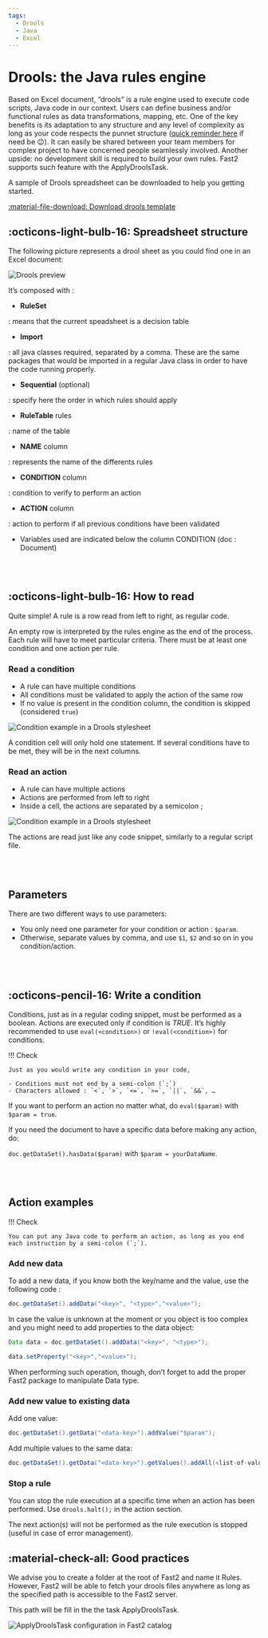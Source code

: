 ```yaml
---
tags:
  - Drools
  - Java
  - Excel
---
```


# Drools: the Java rules engine

Based on Excel document, “drools” is a rule engine used to execute code scripts, Java code in our context. Users can define business and/or functional rules as data transformations, mapping, etc. One of the key benefits is its adaptation to any structure and any level of complexity as long as your code respects the punnet structure ([quick reminder here](../getting-started/overall-concepts.md#punnet) if need be 😉). It can easily be shared between your team members for complex project to have concerned people seamlessly involved. Another upside: no development skill is required to build your own rules. Fast2 supports such feature with the ApplyDroolsTask.

A sample of Drools spreadsheet can be downloaded to help you getting started.

[:material-file-download: Download drools template](../documents/Drools-template.xlsx)

## :octicons-light-bulb-16: Spreadsheet structure

The following picture represents a drool sheet as you could find one in an Excel document:

![Drools preview](../assets/img/advanced/drools-example.png)

It’s composed with :

- **RuleSet**

: means that the current speadsheet is a decision table

- **Import**

: all java classes required, separated by a comma. These are the same packages that would be imported in a regular Java class in order to have the code running properly.

- **Sequential** (optional)

: specify here the order in which rules should apply

- **RuleTable** rules

: name of the table

- **NAME** column

: represents the name of the differents rules

- **CONDITION** column

: condition to verify to perform an action

- **ACTION** column

: action to perform if all previous conditions have been validated

- Variables used are indicated below the column CONDITION (doc : Document)

<br /><br />

## :octicons-light-bulb-16: How to read

Quite simple! A rule is a row read from left to right, as regular code.

An empty row is interpreted by the rules engine as the end of the process. Each rule will have to meet particular criteria. There must be at least one condition and one action per rule.

### Read a condition

- A rule can have multiple conditions
- All conditions must be validated to apply the action of the same row
- If no value is present in the condition column, the condition is skipped (considered `true`)

![Condition example in a Drools stylesheet](../assets/img/advanced/drools-example-condition.png)

A condition cell will only hold one statement. If several conditions have to be met, they will be in the next columns.

### Read an action

- A rule can have multiple actions
- Actions are performed from left to right
- Inside a cell, the actions are separated by a semicolon ;

![Condition example in a Drools stylesheet](../assets/img/advanced/drools-example-action.png)

The actions are read just like any code snippet, similarly to a regular script file.

<br /><br />

## Parameters

There are two different ways to use parameters:

- You only need one parameter for your condition or action : `$param`.
- Otherwise, separate values by comma, and use `$1`, `$2` and so on in you condition/action.

<br /><br />

## :octicons-pencil-16: Write a condition

Conditions, just as in a regular coding snippet, must be performed as a boolean. Actions are executed only if condition is _TRUE_. It’s highly recommended to use `eval(<condition>)` or `!eval(<condition>)` for conditions.

!!! Check

    Just as you would write any condition in your code,

    - Conditions must not end by a semi-colon (`;`)
    - Characters allowed : `<`, `>`, `<=`, `>=`, `||`, `&&`, …

If you want to perform an action no matter what, do `eval($param)` with `$param = true`.

If you need the document to have a specific data before making any action, do:

`doc.getDataSet().hasData($param)` with `$param = yourDataName`.

<br /><br />

## Action examples

!!! Check

    You can put any Java code to perform an action, as long as you end each instruction by a semi-colon (`;`).

### Add new data

To add a new data, if you know both the key/name and the value, use the following code :

```java
doc.getDataSet().addData("<key>", "<type>","<value>");
```

In case the value is unknown at the moment or you object is too complex and you might need to add properties to the data object:

```java
Data data = doc.getDataSet().addData("<key>", "<type>");

data.setProperty("<key>","<value>");
```

When performing such operation, though, don’t forget to add the proper Fast2 package to manipulate Data type.

### Add new value to existing data

Add one value:

```java
doc.getDataSet().getData("<data-key>").addValue("$param");
```

Add multiple values to the same data:

```java
doc.getDataSet().getData("<data-key>").getValues().addAll(<list-of-values>);
```

### Stop a rule

You can stop the rule execution at a specific time when an action has been performed. Use `drools.halt();` in the action section.

The next action(s) will not be performed as the rule execution is stopped (useful in case of error management).

## :material-check-all: Good practices

We advise you to create a folder at the root of Fast2 and name it Rules. However, Fast2 will be able to fetch your drools files anywhere as long as the specified path is accessible to the Fast2 server.

This path will be fill in the the task ApplyDroolsTask.

![ApplyDroolsTask configuration in Fast2 catalog](../assets/img/advanced/droolsTask2025.png)
